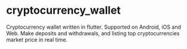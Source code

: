 # cryptocurrency_wallet

Cryptocurrency wallet written in flutter. Supported on Android, iOS and Web. 
Make deposits and withdrawals, and listing top cryptocurrencies market price in real time.

